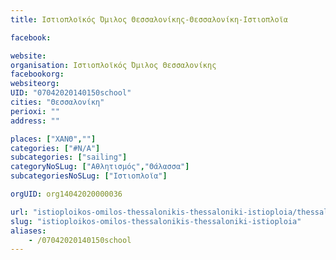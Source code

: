 ```yaml
---
title: Ιστιοπλοϊκός Όμιλος Θεσσαλονίκης-Θεσσαλονίκη-Ιστιοπλοϊα

facebook:

website:
organisation: Ιστιοπλοϊκός Όμιλος Θεσσαλονίκης
facebookorg:
websiteorg:
UID: "07042020140150school"
cities: "Θεσσαλονίκη"
perioxi: ""
address: ""

places: ["ΧΑΝΘ",""]
categories: ["#N/A"]
subcategories: ["sailing"]
categoryNoSLug: ["Αθλητισμός","Θάλασσα"]
subcategoriesNoSLug: ["Ιστιοπλοϊα"]

orgUID: org14042020000036

url: "istioploikos-omilos-thessalonikis-thessaloniki-istioploia/thessaloniki//"
slug: "istioploikos-omilos-thessalonikis-thessaloniki-istioploia"
aliases:
    - /07042020140150school
---
```





